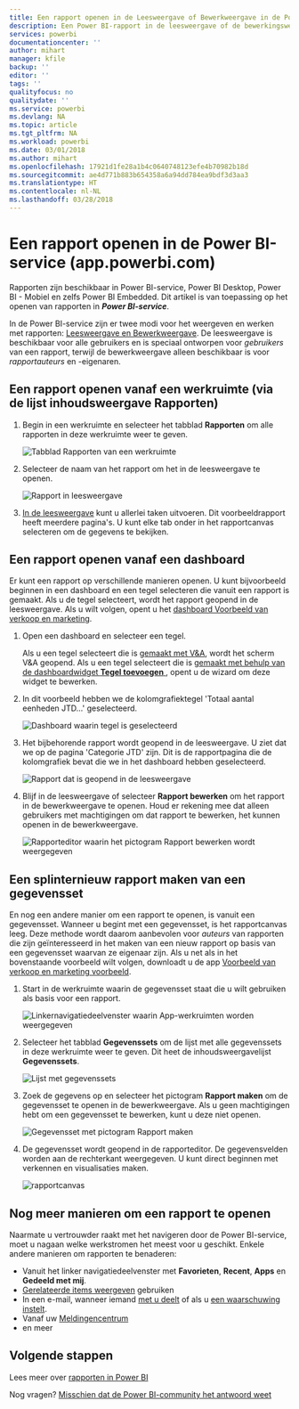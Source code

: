 ```yaml
---
title: Een rapport openen in de Leesweergave of Bewerkweergave in de Power BI-service
description: Een Power BI-rapport in de leesweergave of de bewerkingsweergave openen
services: powerbi
documentationcenter: ''
author: mihart
manager: kfile
backup: ''
editor: ''
tags: ''
qualityfocus: no
qualitydate: ''
ms.service: powerbi
ms.devlang: NA
ms.topic: article
ms.tgt_pltfrm: NA
ms.workload: powerbi
ms.date: 03/01/2018
ms.author: mihart
ms.openlocfilehash: 17921d1fe28a1b4c0640748123efe4b70982b18d
ms.sourcegitcommit: ae4d771b883b654358a6a94dd784ea9bdf3d3aa3
ms.translationtype: HT
ms.contentlocale: nl-NL
ms.lasthandoff: 03/28/2018
---
```

# <a name="open-a-report-in-power-bi-service-apppowerbicom"></a>Een rapport openen in de Power BI-service (app.powerbi.com)
Rapporten zijn beschikbaar in Power BI-service, Power BI Desktop, Power BI - Mobiel en zelfs Power BI Embedded. Dit artikel is van toepassing op het openen van rapporten in ***Power BI-service***.

In de Power BI-service zijn er twee modi voor het weergeven en werken met rapporten: [Leesweergave en Bewerkweergave](service-reading-view-and-editing-view.md). De leesweergave is beschikbaar voor alle gebruikers en is speciaal ontworpen voor *gebruikers* van een rapport, terwijl de bewerkweergave alleen beschikbaar is voor *rapportauteurs* en -eigenaren. 

## <a name="open-a-report-from-a-workspace-via-the-reports-content-view-list"></a>Een rapport openen vanaf een werkruimte (via de lijst inhoudsweergave **Rapporten**)

1. Begin in een werkruimte en selecteer het tabblad **Rapporten** om alle rapporten in deze werkruimte weer te geven.  
   
   ![Tabblad Rapporten van een werkruimte](media/service-report-open/power-bi-open-report.png)
2. Selecteer de naam van het rapport om het in de leesweergave te openen.  
   
    ![Rapport in leesweergave](media/service-report-open/power-bi-reading-view.png)
3. [In de leesweergave](service-reading-view-and-editing-view.md) kunt u allerlei taken uitvoeren.  Dit voorbeeldrapport heeft meerdere pagina's. U kunt elke tab onder in het rapportcanvas selecteren om de gegevens te bekijken. 

## <a name="open-a-report-from-a-dashboard"></a>Een rapport openen vanaf een dashboard
Er kunt een rapport op verschillende manieren openen. U kunt bijvoorbeeld beginnen in een dashboard en een tegel selecteren die vanuit een rapport is gemaakt.  Als u de tegel selecteert, wordt het rapport geopend in de leesweergave. Als u wilt volgen, opent u het [dashboard Voorbeeld van verkoop en marketing](sample-datasets.md).

1. Open een dashboard en selecteer een tegel.

   Als u een tegel selecteert die is [gemaakt met V&A](service-dashboard-pin-tile-from-q-and-a.md), wordt het scherm V&A geopend. Als u een tegel selecteert die is [gemaakt met behulp van de dashboardwidget **Tegel toevoegen** ](service-dashboard-add-widget.md), opent u de wizard om deze widget te bewerken.  

2.  In dit voorbeeld hebben we de kolomgrafiektegel 'Totaal aantal eenheden JTD...' geselecteerd.

    ![Dashboard waarin tegel is geselecteerd](media/service-report-open/power-bi-dashboard.png)

3.  Het bijbehorende rapport wordt geopend in de leesweergave. U ziet dat we op de pagina 'Categorie JTD' zijn. Dit is de rapportpagina die de kolomgrafiek bevat die we in het dashboard hebben geselecteerd.

    ![Rapport dat is geopend in de leesweergave](media/service-report-open/power-bi-report.png)

4. Blijf in de leesweergave of selecteer **Rapport bewerken** om het rapport in de bewerkweergave te openen. Houd er rekening mee dat alleen gebruikers met machtigingen om dat rapport te bewerken, het kunnen openen in de bewerkweergave.

    ![Rapporteditor waarin het pictogram Rapport bewerken wordt weergegeven](media/service-report-open/power-bi-edit-report.png)

## <a name="create-a-brand-new-report-from-a-dataset"></a>Een splinternieuw rapport maken van een gegevensset
En nog een andere manier om een rapport te openen, is vanuit een gegevensset. Wanneer u begint met een gegevensset, is het rapportcanvas leeg. Deze methode wordt daarom aanbevolen voor *auteurs* van rapporten die zijn geïnteresseerd in het maken van een nieuw rapport op basis van een gegevensset waarvan ze eigenaar zijn. Als u net als in het bovenstaande voorbeeld wilt volgen, downloadt u de app [Voorbeeld van verkoop en marketing voorbeeld](sample-datasets.md).

1. Start in de werkruimte waarin de gegevensset staat die u wilt gebruiken als basis voor een rapport.

   ![Linkernavigatiedeelvenster waarin App-werkruimten worden weergegeven](media/service-report-open/power-bi-workspace.png)

2. Selecteer het tabblad **Gegevenssets** om de lijst met alle gegevenssets in deze werkruimte weer te geven. Dit heet de inhoudsweergavelijst **Gegevenssets**.
   
   ![Lijst met gegevenssets](media/service-report-open/power-bi-dataset.png)

1. Zoek de gegevens op en selecteer het pictogram **Rapport maken** om de gegevensset te openen in de bewerkweergave. Als u geen machtigingen hebt om een gegevensset te bewerken, kunt u deze niet openen. 
   
    ![Gegevensset met pictogram Rapport maken](media/service-report-open/power-bi-create-report.png)

3. De gegevensset wordt geopend in de rapporteditor. De gegevensvelden worden aan de rechterkant weergegeven. U kunt direct beginnen met verkennen en visualisaties maken. 

   ![rapportcanvas](media/service-report-open/power-bi-blank-canvas.png)

##  <a name="still-more-ways-to-open-a-report"></a>Nog meer manieren om een rapport te openen
Naarmate u vertrouwder raakt met het navigeren door de Power BI-service, moet u nagaan welke werkstromen het meest voor u geschikt. Enkele andere manieren om rapporten te benaderen:
- Vanuit het linker navigatiedeelvenster met **Favorieten**, **Recent**, **Apps** en **Gedeeld met mij**. 
- [Gerelateerde items weergeven](service-related-content.md) gebruiken
- In een e-mail, wanneer iemand [met u deelt](service-share-reports.md) of als u [een waarschuwing instelt](service-set-data-alerts.md).    
- Vanaf uw [Meldingencentrum](service-notification-center.md)    
- en meer

## <a name="next-steps"></a>Volgende stappen
Lees meer over [rapporten in Power BI](service-reports.md)

Nog vragen? [Misschien dat de Power BI-community het antwoord weet](http://community.powerbi.com/)  


